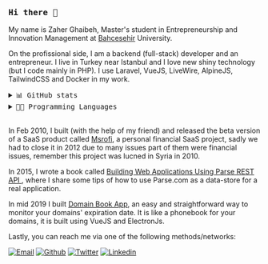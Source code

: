 ### <samp>Hi there 👋 </samp>

My name is Zaher Ghaibeh, Master's student in Entrepreneurship and Innovation Management at [Bahcesehir](http://bau.edu.tr/) University.

On the profissional side, I am a backend (full-stack) developer and an entrepreneur. I live in Turkey near Istanbul and I love new shiny technology (but I code mainly in PHP). I use Laravel, VueJS, LiveWire, AlpineJS, TailwindCSS and Docker in my work.

<details>
    <summary> <samp> 📊 GitHub stats</samp></summary>
<br/>

<a href="https://github.com/zaherg"><img alt="Git Stats" src="https://github-readme-stats.vercel.app/api?username=zaherg&show_icons=true&count_private=true&include_all_commits=false&theme=dracula" height="150" /></a>
    
</details>

<details>
    <summary> <samp> 🧑‍💻 Programming Languages</samp></summary>
<br/>

<a href="https://github.com/zaherg"><img alt="Top Langs" src="https://github-readme-stats.vercel.app/api/top-langs/?username=zaherg&show_icons=true&count_private=true&include_all_commits=false&theme=dracula" height="250" /></a>

</details>

<br/>

In Feb 2010, I built (with the help of my friend) and released the beta version of a SaaS product called [Msrofi](https://thenextweb.com/news/msrofi-com-easier-arabic-financial-decisions), a personal financial SaaS project, sadly we had to close it in 2012 due to many issues part of them were financial issues, remember this project was lucned in Syria in 2010.

In 2015, I wrote a book called [Building Web Applications Using Parse REST API
](https://leanpub.com/building-web-applications-using-parse-rest-api), where I share some tips of how to use Parse.com as a data-store for a real application.

In mid 2019 I built [Domain Book App](https://domainbook.dev), an easy and straightforward way to monitor your domains' expiration date. It is like a phonebook for your domains, it is built using VueJS and ElectronJs.


Lastly, you can reach me via one of the following methods/networks:


[![Email](https://img.shields.io/badge/Email-155d96?logo=Gmail&logoColor=white)](mailto:zaher@zaher.dev)
[![Github](https://img.shields.io/badge/Github-000000?logo=github&logoColor=white)](https://twitter.com/zaherg)
[![Twitter](https://img.shields.io/badge/Twitter-1DA1F2?logo=twitter&logoColor=white)](https://twitter.com/zaherg)
[![Linkedin](https://img.shields.io/badge/LinkedIn-0077B5?logo=linkedin&logoColor=white)](https://linkedin.com/in/zaherg/)

